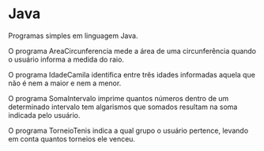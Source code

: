 # Java
Programas simples em linguagem Java.

O programa AreaCircunferencia mede a área de uma circunferência quando o usuário informa a medida do raio.

O programa IdadeCamila identifica entre três idades informadas aquela que não é nem a maior e nem a menor.

O programa SomaIntervalo imprime quantos números dentro de um determinado intervalo tem algarismos que somados resultam na soma indicada pelo usuário.

O programa TorneioTenis indica a qual grupo o usuário pertence, levando em conta quantos torneios ele venceu.
